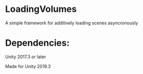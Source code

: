 # LoadingVolumes
 
 A simple framework for additively loading scenes asyncronously
 
# Dependencies:

Unity 2017.3 or later

Made for Unity 2019.3
